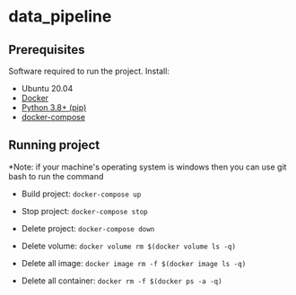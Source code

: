 # data_pipeline
<!-- PREREQUISITES -->
## Prerequisites
Software required to run the project. Install:
- Ubuntu 20.04
- [Docker](https://docs.docker.com/get-docker/)
- [Python 3.8+ (pip)](https://www.python.org/)
- [docker-compose](https://docs.docker.com/compose/install/)
<!-- RUNNING PROJECT -->
## Running project
*Note: if your machine's operating system is windows then you can use git bash to run the command
- Build project: `docker-compose up`

- Stop project: `docker-compose stop`

- Delete project: `docker-compose down`
- Delete volume: `docker volume rm $(docker volume ls -q)`
- Delete all image: `docker image rm -f $(docker image ls -q)`
- Delete all container: `docker rm -f $(docker ps -a -q)`
